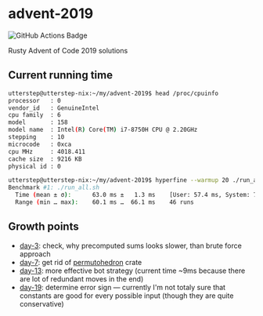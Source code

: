 # advent-2019

![GitHub Actions Badge](https://github.com/utter-step/advent-2019/workflows/CI/badge.svg)

Rusty Advent of Code 2019 solutions

## Current running time

```bash
utterstep@utterstep-nix:~/my/advent-2019$ head /proc/cpuinfo
processor	: 0
vendor_id	: GenuineIntel
cpu family	: 6
model		: 158
model name	: Intel(R) Core(TM) i7-8750H CPU @ 2.20GHz
stepping	: 10
microcode	: 0xca
cpu MHz		: 4018.411
cache size	: 9216 KB
physical id	: 0

utterstep@utterstep-nix:~/my/advent-2019$ hyperfine --warmup 20 ./run_all.sh
Benchmark #1: ./run_all.sh
  Time (mean ± σ):      63.0 ms ±   1.3 ms    [User: 57.4 ms, System: 7.0 ms]
  Range (min … max):    60.1 ms …  66.1 ms    46 runs
```

## Growth points

* [day-3](./day-2): check, why precomputed sums looks slower, than brute force approach
* [day-7](./day-7): get rid of [permutohedron](https://crates.io/crates/permutohedron) crate
* [day-13](./day-13): more effective bot strategy (current time ~9ms because there are lot of redundant moves in the end)
* [day-19](./day-19): determine error sign — currently I'm not totaly sure that constants are good for every possible input (though they are quite conservative)
